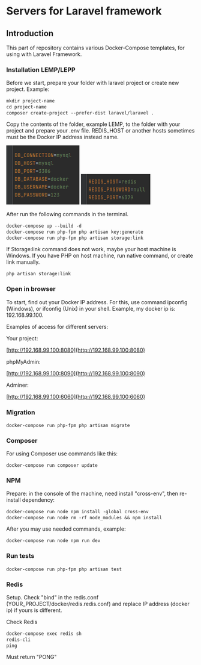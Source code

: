 # Servers for Laravel framework 


## Introduction

This part of repository contains various Docker-Compose templates,
for using with Laravel Framework.


### Installation LEMP/LEPP
Before we start, prepare your folder with laravel project or create new project. Example:

```shell
mkdir project-name
cd project-name
composer create-project --prefer-dist laravel/laravel .
```

Copy the contents of the folder, example LEMP,
to the folder with your project and prepare your .env file. REDIS_HOST or another hosts sometimes must be the Docker IP address instead name. 

![mysql_env](../images/laravel_lemp_db_env.png)
![mysql_env](../images/laravel_redis_env.png)

After run the following commands in the terminal.

```shell
docker-compose up --build -d
docker-compose run php-fpm php artisan key:generate
docker-compose run php-fpm php artisan storage:link
```

If Storage:link command does not work, maybe your host machine is Windows. 
If you have PHP on host machine, run native command, or create link manually.

```shell
php artisan storage:link
```

### Open in browser

To start, find out your Docker IP address. For this, use command ipconfig (Windows), or ifconfig (Unix) in your shell.
Example, my docker ip is: 192.168.99.100.

Examples of access for different servers:

Your project:

[http://192.168.99.100:8080](http://192.168.99.100:8080)

phpMyAdmin:

[http://192.168.99.100:8090](http://192.168.99.100:8090)

Adminer:

[http://192.168.99.100:6060](http://192.168.99.100:6060)



### Migration

```shell
docker-compose run php-fpm php artisan migrate
```

### Composer

For using Composer use commands like this:

```shell
docker-compose run composer update
```

### NPM

Prepare: in the console of the machine, need install "cross-env", then re-install dependency:

```shell
docker-compose run node npm install -global cross-env
docker-compose run node rm -rf node_modules && npm install
```
After you may use needed commands, example:

```shell
docker-compose run node npm run dev
```

### Run tests

```shell
docker-compose run php-fpm php artisan test
```

### Redis

Setup. Check "bind" in the redis.conf (YOUR_PROJECT/docker/redis.redis.conf)
and replace IP address (docker ip) if yours is different. 

Check Redis
```
docker-compose exec redis sh
redis-cli
ping
```
Must return "PONG"
